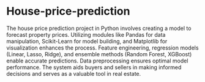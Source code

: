 # House-price-prediction


The house price prediction project in Python involves creating a model to forecast property prices. Utilizing modules like Pandas for data manipulation, Scikit-Learn for model building, and Matplotlib for visualization enhances the process. Feature engineering, regression models (Linear, Lasso, Ridge), and ensemble methods (Random Forest, XGBoost) enable accurate predictions. Data preprocessing ensures optimal model performance. The system aids buyers and sellers in making informed decisions and serves as a valuable tool in real estate.
